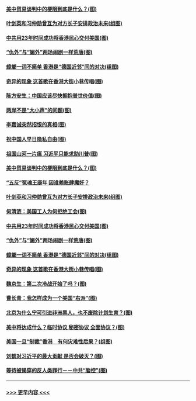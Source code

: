 #### [美中贸易谈判中的梗阻到底是什么？(图)](../pages/p4/907791.md?t=09191233) 
#### [叶剑英和习仲勋曾互为对方长子安排政治未来(组图)](../pages/p4/907786.md?t=09191233) 
#### [中共用23年时间成功将香港民心交付美国(图)](../pages/p4/907698.md?t=09191233) 
#### [“仇外”与“媚外”两场闹剧一样荒唐(图)](../pages/p4/907689.md?t=09191233) 
#### [蟑螂一词不简单 香港是“德国近邻”间的对决(组图)](../pages/p4/907618.md?t=09191233) 
#### [奇异的现象 这首歌在香港大街小巷传唱(图)](../pages/p4/907583.md?t=09191233) 
#### [陈方安生：中国应该尽快拥抱普世价值(图)](../pages/p4/907826.md?t=09191233) 
#### [两岸不是“大小声”的问题(图)](../pages/p4/907825.md?t=09191233) 
#### [李嘉诚突然招恨的真相(图)](../pages/p4/907799.md?t=09191233) 
#### [祝中国人早日隐私自由(图)](../pages/p4/907797.md?t=09191233) 
#### [祖国山河一片瘟 习近平只能求助川普(图)](../pages/p4/907796.md?t=09191233) 
#### [美中贸易谈判中的梗阻到底是什么？(图)](../pages/p4/907791.md?t=09191233) 
#### [“五反”冤魂王康年 因谁赖账肆魔奸？](../pages/p4/907787.md?t=09191233) 
#### [叶剑英和习仲勋曾互为对方长子安排政治未来(组图)](../pages/p4/907786.md?t=09191233) 
#### [何清涟：美国工人为何拒绝工会(图)](../pages/p4/907701.md?t=09191233) 
#### [中共用23年时间成功将香港民心交付美国(图)](../pages/p4/907698.md?t=09191233) 
#### [“仇外”与“媚外”两场闹剧一样荒唐(图)](../pages/p4/907689.md?t=09191233) 
#### [蟑螂一词不简单 香港是“德国近邻”间的对决(组图)](../pages/p4/907618.md?t=09191233) 
#### [奇异的现象 这首歌在香港大街小巷传唱(图)](../pages/p4/907583.md?t=09191233) 
#### [魏京生：第二次冷战开始了吗？(图)](../pages/p4/907581.md?t=09191233) 
#### [曹长青：我怎样成为一个美国“右派”(图)](../pages/p4/907580.md?t=09191233) 
#### [北京为什么宁可引进非洲黑人，也不废除计划生育？(图)](../pages/p4/907577.md?t=09191233) 
#### [美中将达成什么？临时协议 秘密协议 全面协议？(图)](../pages/p4/907576.md?t=09191233) 
#### [美国一旦“制裁”香港　有何灾难性后果？(组图)](../pages/p4/907575.md?t=09191233) 
#### [刘鹤对习近平的最大贡献 是否会破灭？(图)](../pages/p4/907509.md?t=09191233) 
#### [等待被揭穿的反人类罪行－－中共“脑控”(图)](../pages/p4/907167.md?t=09191233) 

----
#### [ >>> 更早内容 <<< ](../indexes/p4-earlier.md)
